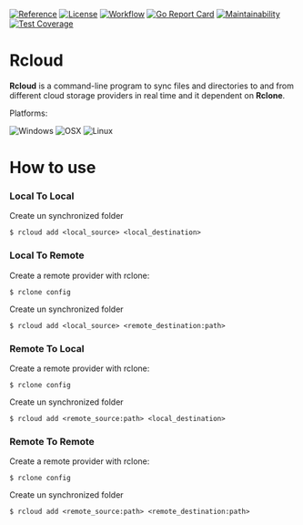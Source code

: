 [![Reference](https://pkg.go.dev/badge/github.com/anotherhope/rcloud.svg)](https://pkg.go.dev/github.com/anotherhope/rcloud)
[![License](https://img.shields.io:/github/license/anotherhope/rcloud)](https://github.com/anotherhope/rcloud/blob/main/LICENSE.md)
[![Workflow](https://img.shields.io:/github/workflow/status/anotherhope/rcloud/Go)](https://github.com/anotherhope/rcloud/actions/workflows/go.yml)
[![Go Report Card](https://goreportcard.com/badge/github.com/anotherhope/rcloud)](https://goreportcard.com/report/github.com/anotherhope/rcloud)
[![Maintainability](https://api.codeclimate.com/v1/badges/d5102bdf5504b9ce56ce/maintainability)](https://codeclimate.com/github/anotherhope/rcloud/maintainability)
[![Test Coverage](https://api.codeclimate.com/v1/badges/d5102bdf5504b9ce56ce/test_coverage)](https://codeclimate.com/github/anotherhope/rcloud/test_coverage)
# Rcloud

**Rcloud** is a command-line program to sync files and directories to and from different cloud storage providers in real time and it dependent on **Rclone**.

Platforms:

![Windows](https://img.shields.io/badge/Windows%20(%20x64%20%7C%20)%20x86-595959?logo=windows&logoColor=F0F0F0)
![OSX](https://img.shields.io/badge/OSX%20(%20x64%20%7C%20)%20x86-595959?logo=apple&logoColor=F0F0F0)
![Linux](https://img.shields.io/badge/Linux%20(%20x64%20%7C%20)%20x86-595959?logo=linux&logoColor=F0F0F0)
# How to use

### Local To Local
Create un synchronized folder
```
$ rcloud add <local_source> <local_destination>
```
### Local To Remote
Create a remote provider with rclone: 
```
$ rclone config
```
Create un synchronized folder
```
$ rcloud add <local_source> <remote_destination:path>
```
### Remote To Local
Create a remote provider with rclone: 
```
$ rclone config
```
Create un synchronized folder
```
$ rcloud add <remote_source:path> <local_destination>
```
### Remote To Remote
Create a remote provider with rclone: 
```
$ rclone config
```
Create un synchronized folder
```
$ rcloud add <remote_source:path> <remote_destination:path>
```